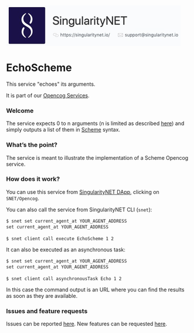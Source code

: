 [issue-template]: ../../../issues/new?template=BUG_REPORT.md
[feature-template]: ../../../issues/new?template=FEATURE_REQUEST.md
[opencog-services-repo]: https://github.com/singnet/opencog-services
[general-guide]: ./opencog-services.md
[dap]: http://alpha.singularitynet.io/
[scheme]: https://wiki.opencog.org/wikihome/index.php/Scheme

![singnetlogo](assets/singnet-logo.jpg?raw=true 'SingularityNET')

# EchoScheme

This service "echoes" its arguments.

It is part of our [Opencog Services][opencog-services-repo].

### Welcome

The service expects 0 to n arguments (n is limited as described [here](general-guide)) and simply outputs a list of them in [Scheme][scheme] syntax.

### What’s the point?

The service is meant to illustrate the implementation of a Scheme Opencog service.

### How does it work?

You can use this service from [SingularityNET DApp][dap], clicking on `SNET/Opencog`.

You can also call the service from SingularityNET CLI (`snet`):

```
$ snet set current_agent_at YOUR_AGENT_ADDRESS
set current_agent_at YOUR_AGENT_ADDRESS

$ snet client call execute EchoScheme 1 2
```

It can also be executed as an asynchronous task:

```
$ snet set current_agent_at YOUR_AGENT_ADDRESS
set current_agent_at YOUR_AGENT_ADDRESS

$ snet client call asynchronousTask Echo 1 2
```

In this case the command output is an URL where you can find the results as soon as they are available.

### Issues and feature requests

Issues can be reported [here](issue-template). New features can be requested [here](feature-template).
